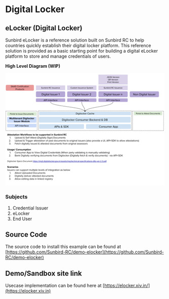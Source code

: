 # Digital Locker

## eLocker (Digital Locker)

Sunbird eLocker is a reference solution built on Sunbird RC to help countries quickly establish their digital locker platform. This reference solution is provided as a basic starting point for building a digital eLocker platform to store and manage credentials of users.

**High Level Diagram (WIP)**

![](../../.gitbook/assets/digilocker-registry-and-credentialing-with-sunbird-rc.png)

### Subjects

1. Credential Issuer
2. eLocker
3. End User

## Source Code

The source code to install this example can be found at [https://github.com/Sunbird-RC/demo-elocker](https://github.com/Sunbird-RC/demo-elocker)

## Demo/Sandbox site link

Usecase implementation can be found here at [https://elocker.xiv.in/](https://elocker.xiv.in)
